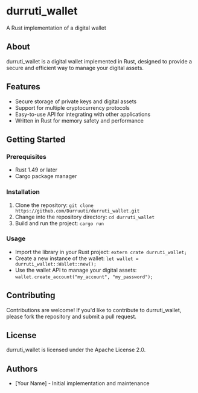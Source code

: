 # durruti_wallet
A Rust implementation of a digital wallet

## About
durruti_wallet is a digital wallet implemented in Rust, designed to provide a secure and efficient way to manage your digital assets.

## Features
* Secure storage of private keys and digital assets
* Support for multiple cryptocurrency protocols
* Easy-to-use API for integrating with other applications
* Written in Rust for memory safety and performance

## Getting Started
### Prerequisites
* Rust 1.49 or later
* Cargo package manager

### Installation
1. Clone the repository: `git clone https://github.com/Durruuti/durruti_wallet.git`
2. Change into the repository directory: `cd durruti_wallet`
3. Build and run the project: `cargo run`

### Usage
* Import the library in your Rust project: `extern crate durruti_wallet;`
* Create a new instance of the wallet: `let wallet = durruti_wallet::Wallet::new();`
* Use the wallet API to manage your digital assets: `wallet.create_account("my_account", "my_password");`

## Contributing
Contributions are welcome! If you'd like to contribute to durruti_wallet, please fork the repository and submit a pull request.

## License
durruti_wallet is licensed under the Apache License 2.0.

## Authors
* [Your Name] - Initial implementation and maintenance
